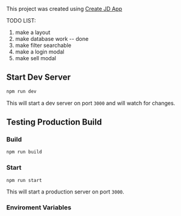 This project was created using [Create JD App](https://github.com/OrJDev/create-jd-app)


TODO LIST:
1. make a layout
2. make database work -- done
3. make filter searchable
4. make a login modal
5. make sell modal

## Start Dev Server

```bash
npm run dev
```

This will start a dev server on port `3000` and will watch for changes.

## Testing Production Build

### Build

```bash
npm run build
```

### Start

```bash
npm run start
```

This will start a production server on port `3000`.

### Enviroment Variables

